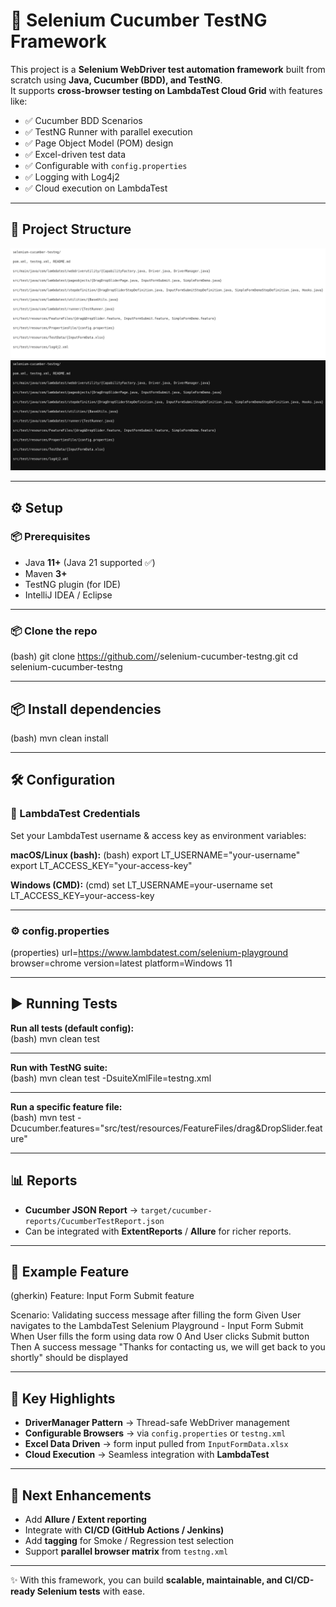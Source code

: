 # 🧪 Selenium Cucumber TestNG Framework  

This project is a **Selenium WebDriver test automation framework** built from scratch using **Java, Cucumber (BDD), and TestNG**.  
It supports **cross-browser testing on LambdaTest Cloud Grid** with features like:  

- ✅ Cucumber BDD Scenarios  
- ✅ TestNG Runner with parallel execution  
- ✅ Page Object Model (POM) design  
- ✅ Excel-driven test data  
- ✅ Configurable with `config.properties`  
- ✅ Logging with Log4j2  
- ✅ Cloud execution on LambdaTest  

---

## 📂 Project Structure  

![Light](project_structure_swift_light.png#gh-light-mode-only)  
![Dark](project_structure_swift_dark.png#gh-dark-mode-only)  

---

## ⚙️ Setup  

### 📦 Prerequisites  
- Java **11+** (Java 21 supported ✅)  
- Maven **3+**  
- TestNG plugin (for IDE)  
- IntelliJ IDEA / Eclipse  

---

### 📦 Clone the repo  
(bash)
git clone https://github.com/<your-username>/selenium-cucumber-testng.git
cd selenium-cucumber-testng

---

## 📦 Install dependencies
(bash)
mvn clean install

---

## 🛠️ Configuration

### 🔑 LambdaTest Credentials  

Set your LambdaTest username & access key as environment variables:

**macOS/Linux (bash):**
(bash)
export LT_USERNAME="your-username"
export LT_ACCESS_KEY="your-access-key"

**Windows (CMD):**
(cmd)
set LT_USERNAME=your-username
set LT_ACCESS_KEY=your-access-key

---

### ⚙️ config.properties
(properties)
url=https://www.lambdatest.com/selenium-playground
browser=chrome
version=latest
platform=Windows 11

---

## ▶️ Running Tests  

**Run all tests (default config):**  
(bash)
mvn clean test

---

**Run with TestNG suite:**  
(bash)
mvn clean test -DsuiteXmlFile=testng.xml

---

**Run a specific feature file:**  
(bash)
mvn test -Dcucumber.features="src/test/resources/FeatureFiles/drag&DropSlider.feature"

---

## 📊 Reports  

- **Cucumber JSON Report** → `target/cucumber-reports/CucumberTestReport.json`  
- Can be integrated with **ExtentReports** / **Allure** for richer reports.

---

## 🧩 Example Feature  

(gherkin)
Feature: Input Form Submit feature

  Scenario: Validating success message after filling the form
    Given User navigates to the LambdaTest Selenium Playground - Input Form Submit
    When User fills the form using data row 0
    And User clicks Submit button
    Then A success message "Thanks for contacting us, we will get back to you shortly" should be displayed

---

## 📌 Key Highlights  

- **DriverManager Pattern** → Thread-safe WebDriver management  
- **Configurable Browsers** → via `config.properties` or `testng.xml`  
- **Excel Data Driven** → form input pulled from `InputFormData.xlsx`  
- **Cloud Execution** → Seamless integration with **LambdaTest**  

---

## 🚀 Next Enhancements  

- Add **Allure / Extent reporting**  
- Integrate with **CI/CD (GitHub Actions / Jenkins)**  
- Add **tagging** for Smoke / Regression test selection  
- Support **parallel browser matrix** from `testng.xml`  

---

✨ With this framework, you can build **scalable, maintainable, and CI/CD-ready Selenium tests** with ease. 
